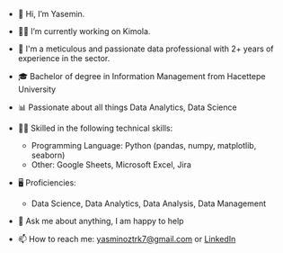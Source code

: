 - 👋 Hi, I’m Yasemin.
- 👩‍💻 I’m currently working on Kimola.
- 👩 I'm a meticulous and passionate data professional with 2+ years of experience in the sector.
- 🎓 Bachelor of degree in Information Management from Hacettepe University
- 📊 Passionate about all things Data Analytics, Data Science

- 💪🏽 Skilled in the following technical skills:
  * Programming Language: Python (pandas, numpy, matplotlib, seaborn)
  * Other: Google Sheets, Microsoft Excel, Jira
- 🖥️ Proficiencies:
  * Data Science, Data Analytics, Data Analysis, Data Management
- 💬 Ask me about anything, I am happy to help
- 📫 How to reach me: yasminoztrk7@gmail.com or  [LinkedIn](https://www.linkedin.com/in/yasminoztrk7/)

<!---
YaseminOzturkk/YaseminOzturkk is a ✨ special ✨ repository because its `README.md` (this file) appears on your GitHub profile.
You can click the Preview link to take a look at your changes.
--->
